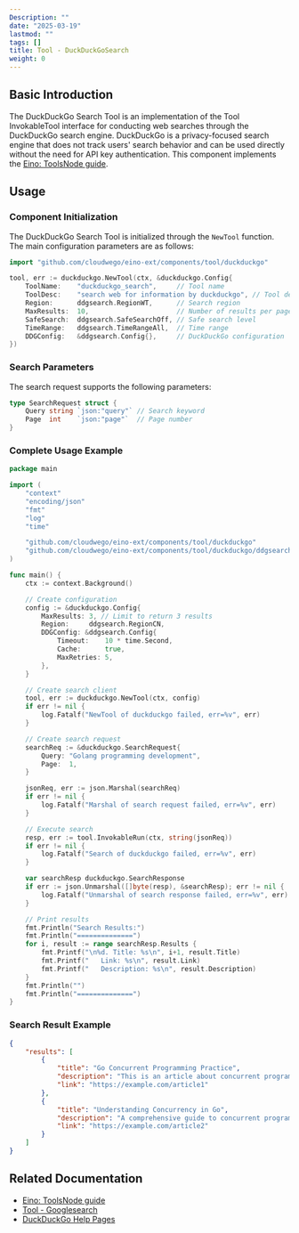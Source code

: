 ```yaml
---
Description: ""
date: "2025-03-19"
lastmod: ""
tags: []
title: Tool - DuckDuckGoSearch
weight: 0
---
```


## **Basic Introduction**

The DuckDuckGo Search Tool is an implementation of the Tool InvokableTool interface for conducting web searches through the DuckDuckGo search engine. DuckDuckGo is a privacy-focused search engine that does not track users' search behavior and can be used directly without the need for API key authentication. This component implements the [Eino: ToolsNode guide](/docs/eino/core_modules/components/tools_node_guide).

## **Usage**

### **Component Initialization**

The DuckDuckGo Search Tool is initialized through the `NewTool` function. The main configuration parameters are as follows:

```go
import "github.com/cloudwego/eino-ext/components/tool/duckduckgo"

tool, err := duckduckgo.NewTool(ctx, &duckduckgo.Config{
    ToolName:    "duckduckgo_search",     // Tool name
    ToolDesc:    "search web for information by duckduckgo", // Tool description
    Region:      ddgsearch.RegionWT,      // Search region
    MaxResults:  10,                      // Number of results per page
    SafeSearch:  ddgsearch.SafeSearchOff, // Safe search level
    TimeRange:   ddgsearch.TimeRangeAll,  // Time range
    DDGConfig:   &ddgsearch.Config{},     // DuckDuckGo configuration
})
```

### **Search Parameters**

The search request supports the following parameters:

```go
type SearchRequest struct {
    Query string `json:"query"` // Search keyword
    Page  int    `json:"page"`  // Page number
}
```

### **Complete Usage Example**

```go
package main

import (
    "context"
    "encoding/json"
    "fmt"
    "log"
    "time"

    "github.com/cloudwego/eino-ext/components/tool/duckduckgo"
    "github.com/cloudwego/eino-ext/components/tool/duckduckgo/ddgsearch"
)

func main() {
    ctx := context.Background()

    // Create configuration
    config := &duckduckgo.Config{
        MaxResults: 3, // Limit to return 3 results
        Region:     ddgsearch.RegionCN,
        DDGConfig: &ddgsearch.Config{
            Timeout:    10 * time.Second,
            Cache:      true,
            MaxRetries: 5,
        },
    }

    // Create search client
    tool, err := duckduckgo.NewTool(ctx, config)
    if err != nil {
        log.Fatalf("NewTool of duckduckgo failed, err=%v", err)
    }

    // Create search request
    searchReq := &duckduckgo.SearchRequest{
        Query: "Golang programming development",
        Page:  1,
    }

    jsonReq, err := json.Marshal(searchReq)
    if err != nil {
        log.Fatalf("Marshal of search request failed, err=%v", err)
    }

    // Execute search
    resp, err := tool.InvokableRun(ctx, string(jsonReq))
    if err != nil {
        log.Fatalf("Search of duckduckgo failed, err=%v", err)
    }

    var searchResp duckduckgo.SearchResponse
    if err := json.Unmarshal([]byte(resp), &searchResp); err != nil {
        log.Fatalf("Unmarshal of search response failed, err=%v", err)
    }

    // Print results
    fmt.Println("Search Results:")
    fmt.Println("==============")
    for i, result := range searchResp.Results {
        fmt.Printf("\n%d. Title: %s\n", i+1, result.Title)
        fmt.Printf("   Link: %s\n", result.Link)
        fmt.Printf("   Description: %s\n", result.Description)
    }
    fmt.Println("")
    fmt.Println("==============")
}
```

### **Search Result Example**

```json
{
    "results": [
        {
            "title": "Go Concurrent Programming Practice",
            "description": "This is an article about concurrent programming in Go...",
            "link": "https://example.com/article1"
        },
        {
            "title": "Understanding Concurrency in Go",
            "description": "A comprehensive guide to concurrent programming...",
            "link": "https://example.com/article2"
        }
    ]
}
```

## **Related Documentation**

- [Eino: ToolsNode guide](/docs/eino/core_modules/components/tools_node_guide)
- [Tool - Googlesearch](/docs/eino/ecosystem_integration/tool/tool_googlesearch)
- [DuckDuckGo Help Pages](https://duckduckgo.com/duckduckgo-help-pages/settings/params/)
